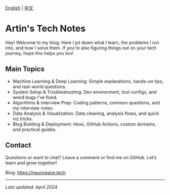 [English](./README.md) | [中文](./README.zh.md)

# Artin's Tech Notes

Hey! Welcome to my blog. Here I jot down what I learn, the problems I run into, and how I solve them. If you're also figuring things out on your tech journey, hope this helps you too!


## Main Topics

- Machine Learning & Deep Learning: Simple explanations, hands-on tips, and real-world questions.
- System Setup & Troubleshooting: Dev environment, tool configs, and weird bugs I’ve fixed.
- Algorithms & Interview Prep: Coding patterns, common questions, and my interview notes.
- Data Analysis & Visualization: Data cleaning, analysis flows, and quick viz tricks.
- Blog Building & Deployment: Hexo, GitHub Actions, custom domains, and practical guides.


## Contact

Questions or want to chat? Leave a comment or find me on GitHub. Let’s learn and grow together!

Blog: https://neurowave.tech

---

_Last updated: April 2024_
